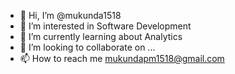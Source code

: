 - 👋 Hi, I’m @mukunda1518
- 👀 I’m interested in Software Development
- 🌱 I’m currently learning about Analytics
- 💞️ I’m looking to collaborate on ...
- 📫 How to reach me mukundapm1518@gmail.com

<!---
mukunda1518/mukunda1518 is a ✨ special ✨ repository because its `README.md` (this file) appears on your GitHub profile.
You can click the Preview link to take a look at your changes.
--->
